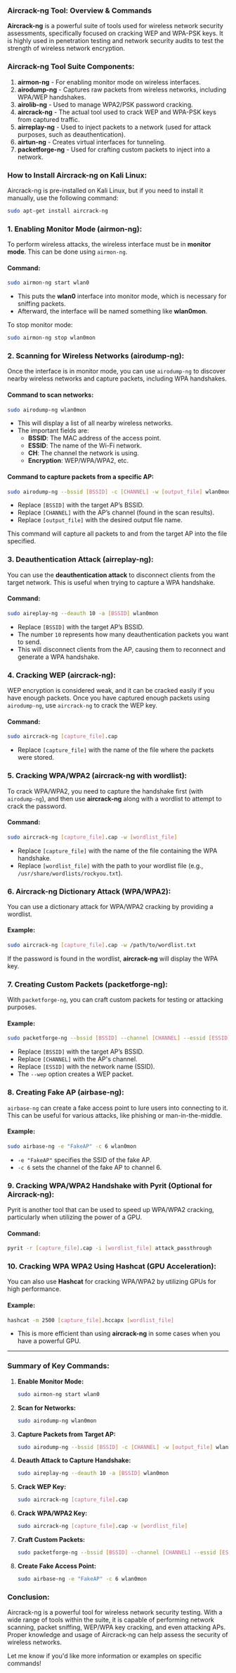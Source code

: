 ### **Aircrack-ng Tool: Overview & Commands**

**Aircrack-ng** is a powerful suite of tools used for wireless network security assessments, specifically focused on cracking WEP and WPA-PSK keys. It is highly used in penetration testing and network security audits to test the strength of wireless network encryption.

### **Aircrack-ng Tool Suite Components:**
1. **airmon-ng** - For enabling monitor mode on wireless interfaces.
2. **airodump-ng** - Captures raw packets from wireless networks, including WPA/WEP handshakes.
3. **airolib-ng** - Used to manage WPA2/PSK password cracking.
4. **aircrack-ng** - The actual tool used to crack WEP and WPA-PSK keys from captured traffic.
5. **airreplay-ng** - Used to inject packets to a network (used for attack purposes, such as deauthentication).
6. **airtun-ng** - Creates virtual interfaces for tunneling.
7. **packetforge-ng** - Used for crafting custom packets to inject into a network.

### **How to Install Aircrack-ng on Kali Linux:**
Aircrack-ng is pre-installed on Kali Linux, but if you need to install it manually, use the following command:
```bash
sudo apt-get install aircrack-ng
```

### **1. Enabling Monitor Mode (airmon-ng):**
To perform wireless attacks, the wireless interface must be in **monitor mode**. This can be done using `airmon-ng`.

#### Command:
```bash
sudo airmon-ng start wlan0
```
- This puts the **wlan0** interface into monitor mode, which is necessary for sniffing packets.
- Afterward, the interface will be named something like **wlan0mon**.

To stop monitor mode:
```bash
sudo airmon-ng stop wlan0mon
```

### **2. Scanning for Wireless Networks (airodump-ng):**
Once the interface is in monitor mode, you can use `airodump-ng` to discover nearby wireless networks and capture packets, including WPA handshakes.

#### Command to scan networks:
```bash
sudo airodump-ng wlan0mon
```
- This will display a list of all nearby wireless networks.
- The important fields are:
  - **BSSID**: The MAC address of the access point.
  - **ESSID**: The name of the Wi-Fi network.
  - **CH**: The channel the network is using.
  - **Encryption**: WEP/WPA/WPA2, etc.

#### Command to capture packets from a specific AP:
```bash
sudo airodump-ng --bssid [BSSID] -c [CHANNEL] -w [output_file] wlan0mon
```
- Replace `[BSSID]` with the target AP’s BSSID.
- Replace `[CHANNEL]` with the AP’s channel (found in the scan results).
- Replace `[output_file]` with the desired output file name.

This command will capture all packets to and from the target AP into the file specified.

### **3. Deauthentication Attack (airreplay-ng):**
You can use the **deauthentication attack** to disconnect clients from the target network. This is useful when trying to capture a WPA handshake.

#### Command:
```bash
sudo aireplay-ng --deauth 10 -a [BSSID] wlan0mon
```
- Replace `[BSSID]` with the target AP’s BSSID.
- The number `10` represents how many deauthentication packets you want to send.
- This will disconnect clients from the AP, causing them to reconnect and generate a WPA handshake.

### **4. Cracking WEP (aircrack-ng):**
WEP encryption is considered weak, and it can be cracked easily if you have enough packets. Once you have captured enough packets using `airodump-ng`, use `aircrack-ng` to crack the WEP key.

#### Command:
```bash
sudo aircrack-ng [capture_file].cap
```
- Replace `[capture_file]` with the name of the file where the packets were stored.

### **5. Cracking WPA/WPA2 (aircrack-ng with wordlist):**
To crack WPA/WPA2, you need to capture the handshake first (with `airodump-ng`), and then use **aircrack-ng** along with a wordlist to attempt to crack the password.

#### Command:
```bash
sudo aircrack-ng [capture_file].cap -w [wordlist_file]
```
- Replace `[capture_file]` with the name of the file containing the WPA handshake.
- Replace `[wordlist_file]` with the path to your wordlist file (e.g., `/usr/share/wordlists/rockyou.txt`).

### **6. Aircrack-ng Dictionary Attack (WPA/WPA2):**
You can use a dictionary attack for WPA/WPA2 cracking by providing a wordlist.

#### Example:
```bash
sudo aircrack-ng [capture_file].cap -w /path/to/wordlist.txt
```
If the password is found in the wordlist, **aircrack-ng** will display the WPA key.

### **7. Creating Custom Packets (packetforge-ng):**
With `packetforge-ng`, you can craft custom packets for testing or attacking purposes.

#### Example:
```bash
sudo packetforge-ng --bssid [BSSID] --channel [CHANNEL] --essid [ESSID] --wep -w [output_file].cap
```
- Replace `[BSSID]` with the target AP’s BSSID.
- Replace `[CHANNEL]` with the AP's channel.
- Replace `[ESSID]` with the network name (SSID).
- The `--wep` option creates a WEP packet.

### **8. Creating Fake AP (airbase-ng):**
`airbase-ng` can create a fake access point to lure users into connecting to it. This can be useful for various attacks, like phishing or man-in-the-middle.

#### Example:
```bash
sudo airbase-ng -e "FakeAP" -c 6 wlan0mon
```
- `-e "FakeAP"` specifies the SSID of the fake AP.
- `-c 6` sets the channel of the fake AP to channel 6.

### **9. Cracking WPA/WPA2 Handshake with Pyrit (Optional for Aircrack-ng):**
Pyrit is another tool that can be used to speed up WPA/WPA2 cracking, particularly when utilizing the power of a GPU.

#### Command:
```bash
pyrit -r [capture_file].cap -i [wordlist_file] attack_passthrough
```

### **10. Cracking WPA WPA2 Using Hashcat (GPU Acceleration):**
You can also use **Hashcat** for cracking WPA/WPA2 by utilizing GPUs for high performance.

#### Example:
```bash
hashcat -m 2500 [capture_file].hccapx [wordlist_file]
```
- This is more efficient than using **aircrack-ng** in some cases when you have a powerful GPU.

---

### **Summary of Key Commands:**

1. **Enable Monitor Mode:**
   ```bash
   sudo airmon-ng start wlan0
   ```

2. **Scan for Networks:**
   ```bash
   sudo airodump-ng wlan0mon
   ```

3. **Capture Packets from Target AP:**
   ```bash
   sudo airodump-ng --bssid [BSSID] -c [CHANNEL] -w [output_file] wlan0mon
   ```

4. **Deauth Attack to Capture Handshake:**
   ```bash
   sudo aireplay-ng --deauth 10 -a [BSSID] wlan0mon
   ```

5. **Crack WEP Key:**
   ```bash
   sudo aircrack-ng [capture_file].cap
   ```

6. **Crack WPA/WPA2 Key:**
   ```bash
   sudo aircrack-ng [capture_file].cap -w [wordlist_file]
   ```

7. **Craft Custom Packets:**
   ```bash
   sudo packetforge-ng --bssid [BSSID] --channel [CHANNEL] --essid [ESSID] --wep -w [output_file].cap
   ```

8. **Create Fake Access Point:**
   ```bash
   sudo airbase-ng -e "FakeAP" -c 6 wlan0mon
   ```

### **Conclusion:**
Aircrack-ng is a powerful tool for wireless network security testing. With a wide range of tools within the suite, it is capable of performing network scanning, packet sniffing, WEP/WPA key cracking, and even attacking APs. Proper knowledge and usage of Aircrack-ng can help assess the security of wireless networks.

Let me know if you'd like more information or examples on specific commands!